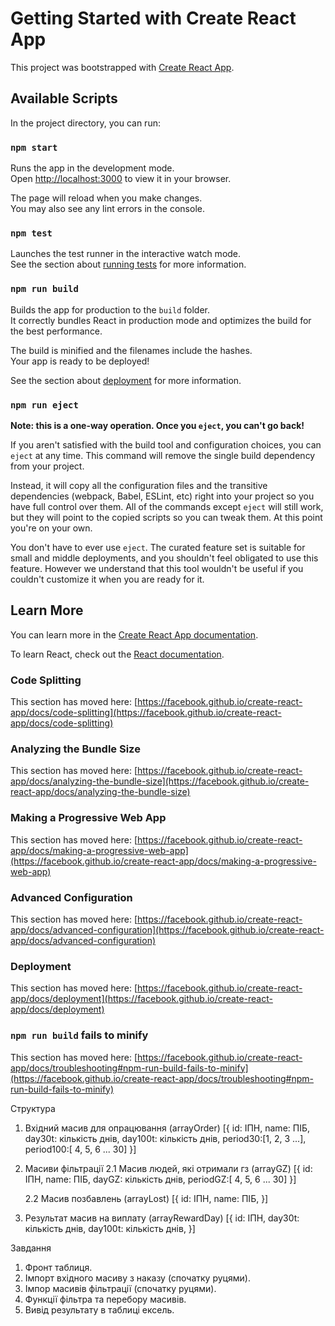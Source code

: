# Getting Started with Create React App

This project was bootstrapped with [Create React App](https://github.com/facebook/create-react-app).

## Available Scripts

In the project directory, you can run:

### `npm start`

Runs the app in the development mode.\
Open [http://localhost:3000](http://localhost:3000) to view it in your browser.

The page will reload when you make changes.\
You may also see any lint errors in the console.

### `npm test`

Launches the test runner in the interactive watch mode.\
See the section about [running tests](https://facebook.github.io/create-react-app/docs/running-tests) for more information.

### `npm run build`

Builds the app for production to the `build` folder.\
It correctly bundles React in production mode and optimizes the build for the best performance.

The build is minified and the filenames include the hashes.\
Your app is ready to be deployed!

See the section about [deployment](https://facebook.github.io/create-react-app/docs/deployment) for more information.

### `npm run eject`

**Note: this is a one-way operation. Once you `eject`, you can't go back!**

If you aren't satisfied with the build tool and configuration choices, you can `eject` at any time. This command will remove the single build dependency from your project.

Instead, it will copy all the configuration files and the transitive dependencies (webpack, Babel, ESLint, etc) right into your project so you have full control over them. All of the commands except `eject` will still work, but they will point to the copied scripts so you can tweak them. At this point you're on your own.

You don't have to ever use `eject`. The curated feature set is suitable for small and middle deployments, and you shouldn't feel obligated to use this feature. However we understand that this tool wouldn't be useful if you couldn't customize it when you are ready for it.

## Learn More

You can learn more in the [Create React App documentation](https://facebook.github.io/create-react-app/docs/getting-started).

To learn React, check out the [React documentation](https://reactjs.org/).

### Code Splitting

This section has moved here: [https://facebook.github.io/create-react-app/docs/code-splitting](https://facebook.github.io/create-react-app/docs/code-splitting)

### Analyzing the Bundle Size

This section has moved here: [https://facebook.github.io/create-react-app/docs/analyzing-the-bundle-size](https://facebook.github.io/create-react-app/docs/analyzing-the-bundle-size)

### Making a Progressive Web App

This section has moved here: [https://facebook.github.io/create-react-app/docs/making-a-progressive-web-app](https://facebook.github.io/create-react-app/docs/making-a-progressive-web-app)

### Advanced Configuration

This section has moved here: [https://facebook.github.io/create-react-app/docs/advanced-configuration](https://facebook.github.io/create-react-app/docs/advanced-configuration)

### Deployment

This section has moved here: [https://facebook.github.io/create-react-app/docs/deployment](https://facebook.github.io/create-react-app/docs/deployment)

### `npm run build` fails to minify

This section has moved here: [https://facebook.github.io/create-react-app/docs/troubleshooting#npm-run-build-fails-to-minify](https://facebook.github.io/create-react-app/docs/troubleshooting#npm-run-build-fails-to-minify)

Структура

1. Вхідний масив для опрацювання (arrayOrder)
   [{
   id: ІПН,
   name: ПІБ,
   day30t: кількість днів,
   day100t: кількість днів,
   period30:[1, 2, 3 ...],
   period100:[ 4, 5, 6 ... 30]
   }]

2. Масиви фільтрації
   2.1 Масив людей, які отримали гз (arrayGZ)
   [{
   id: ІПН,
   name: ПІБ,
   dayGZ: кількість днів,
   periodGZ:[ 4, 5, 6 ... 30]
   }]

   2.2 Масив позбавлень (arrayLost)
   [{
   id: ІПН,
   name: ПІБ,
   }]

3. Результат масив на виплату (arrayRewardDay)
   [{
   id: ІПН,
   day30t: кількість днів,
   day100t: кількість днів,
   }]

Завдання

1. Фронт таблиця.
2. Імпорт вхідного масиву з наказу (спочатку руцями).
3. Імпор масивів фільтрації (спочатку руцями).
4. Функції фільтра та перебору масивів.
5. Вивід результату в таблиці ексель.

